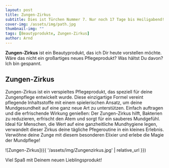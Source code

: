 ```yaml
---
layout: post
title: Zungen-Zirkus
subtitle: Dies ist Türchen Nummer 7. Nur noch 17 Tage bis Heiligabend!
cover-img: /assets/img/path.jpg
thumbnail-img: ""
tags: [Beautyprodukte, Zungen-Zirkus]
author: Arnd
---
```


**Zungen-Zirkus** ist ein Beautyprodukt, das ich Dir heute vorstellen möchte. Wäre das nicht ein großartiges neues Pflegeprodukt? Was hältst Du davon? Ich bin gespannt. 

## Zungen-Zirkus

Zungen-Zirkus ist ein verspieltes Pflegeprodukt, das speziell für deine Zungenpflege entwickelt wurde. Diese einzigartige Formel vereint pflegende Inhaltsstoffe mit einem spielerischen Ansatz, um deine Mundgesundheit auf eine ganz neue Art zu unterstützen. Einfach auftragen und die erfrischende Wirkung genießen: Der Zungen-Zirkus hilft, Bakterien zu reduzieren, erfrischt den Atem und sorgt für ein sauberes Mundgefühl. Ideal für Menschen, die Wert auf eine ganzheitliche Mundhygiene legen, verwandelt dieser Zirkus deine tägliche Pfegeroutine in ein kleines Erlebnis. Verwöhne deine Zunge mit diesem besonderen Elixier und erlebe die Magie der Mundpflege!

![Zungen-Zirkus]({{ '/assets/img/Zungenzirkus.jpg' | relative_url }})

Viel Spaß mit Deinem neuen Lieblingsprodukt!